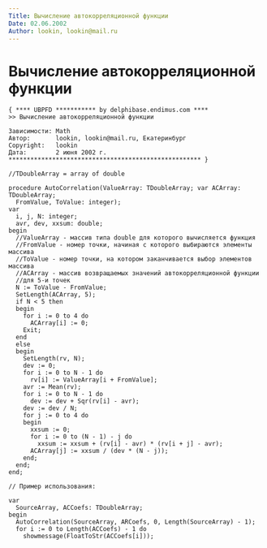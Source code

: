 ```yaml
---
Title: Вычисление автокорреляционной функции
Date: 02.06.2002
Author: lookin, lookin@mail.ru
---
```



Вычисление автокорреляционной функции
=====================================

    { **** UBPFD *********** by delphibase.endimus.com ****
    >> Вычисление автокорреляционной функции
     
    Зависимости: Math
    Автор:       lookin, lookin@mail.ru, Екатеринбург
    Copyright:   lookin
    Дата:        2 июня 2002 г.
    ***************************************************** }
     
    //TDoubleArray = array of double
     
    procedure AutoCorrelation(ValueArray: TDoubleArray; var ACArray: TDoubleArray;
      FromValue, ToValue: integer);
    var
      i, j, N: integer;
      avr, dev, xxsum: double;
    begin
      //ValueArray - массив типа double для которого вычисляется функция
      //FromValue - номер точки, начиная с которого выбираются элементы массива
      //ToValue - номер точки, на котором заканчивается выбор элементов массива
      //ACArray - массив возвращаемых значений автокорреляционной функции
      //для 5-и точек
      N := ToValue - FromValue;
      SetLength(ACArray, 5);
      if N < 5 then
      begin
        for i := 0 to 4 do
          ACArray[i] := 0;
        Exit;
      end
      else
      begin
        SetLength(rv, N);
        dev := 0;
        for i := 0 to N - 1 do
          rv[i] := ValueArray[i + FromValue];
        avr := Mean(rv);
        for i := 0 to N - 1 do
          dev := dev + Sqr(rv[i] - avr);
        dev := dev / N;
        for j := 0 to 4 do
        begin
          xxsum := 0;
          for i := 0 to (N - 1) - j do
            xxsum := xxsum + (rv[i] - avr) * (rv[i + j] - avr);
          ACArray[j] := xxsum / (dev * (N - j));
        end;
      end;
    end;
     
    // Пример использования: 
     
    var
      SourceArray, ACCoefs: TDoubleArray;
    begin
      AutoCorrelation(SourceArray, ARCoefs, 0, Length(SourceArray) - 1);
      for i := 0 to Length(ACCoefs) - 1 do
        showmessage(FloatToStr(ACCoefs[i]));
